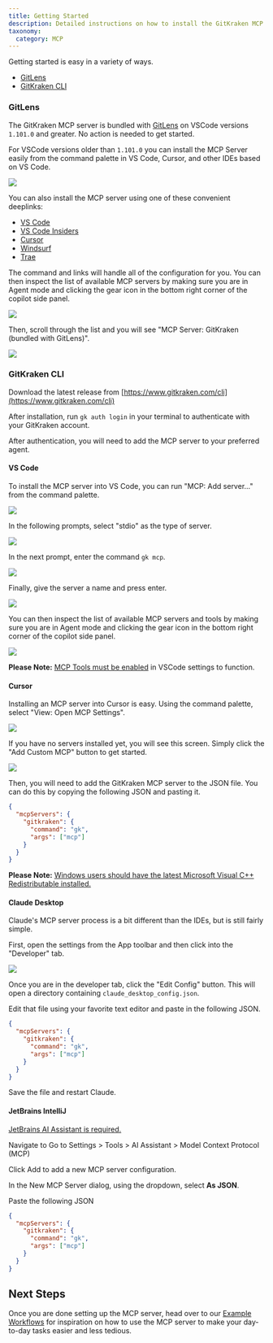 ```yaml
---
title: Getting Started
description: Detailed instructions on how to install the GitKraken MCP Server in various IDEs and editors.
taxonomy:
  category: MCP
---
```


Getting started is easy in a variety of ways.

- [GitLens](#gitlens)
- [GitKraken CLI](#gitkraken-cli)

### GitLens

The GitKraken MCP server is bundled with [GitLens](https://www.gitkraken.com/gitlens) on VSCode versions `1.101.0` and greater. No action is needed to get started. 

For VSCode versions older than `1.101.0` you can install the MCP Server easily from the command palette in VS Code, Cursor, and other IDEs based on VS Code.

<img src="/wp-content/uploads/install-gitlens.png" class="help-center-img img-bordered">

You can also install the MCP server using one of these convenient deeplinks:

- [VS Code](https://gitkraken.dev/deeplink?product=gitlens&path=/link/command/install-mcp&ide=vscode)
- [VS Code Insiders](https://gitkraken.dev/deeplink?product=gitlens&path=/link/command/install-mcp&ide=vscode-insiders)
- [Cursor](https://gitkraken.dev/deeplink?product=gitlens&path=/link/command/install-mcp&ide=cursor)
- [Windsurf](https://gitkraken.dev/deeplink?product=gitlens&path=/link/command/install-mcp&ide=windsurf)
- [Trae](https://gitkraken.dev/deeplink?product=gitlens&path=/link/command/install-mcp&ide=trae)

The command and links will handle all of the configuration for you. You can then inspect the list of available MCP servers by making sure you are in Agent mode and clicking the gear icon in the bottom right corner of the copilot side panel.

<img src="/wp-content/uploads/copilot-prompt.png" class="help-center-img img-bordered">

Then, scroll through the list and you will see "MCP Server: GitKraken (bundled with GitLens)".

<img src="/wp-content/uploads/gitlens-bundled-tool.png" class="help-center-img img-bordered">

### GitKraken CLI 

Download the latest release from [https://www.gitkraken.com/cli](https://www.gitkraken.com/cli)

After installation, run `gk auth login` in your terminal to authenticate with your GitKraken account.

After authentication, you will need to add the MCP server to your preferred agent.

#### VS Code

To install the MCP server into VS Code, you can run "MCP: Add server..." from the command palette.

<img src="/wp-content/uploads/vscode-add-server.png" class="help-center-img img-bordered">

In the following prompts, select "stdio" as the type of server.

<img src="/wp-content/uploads/vscode-stdio.png" class="help-center-img img-bordered">

In the next prompt, enter the command `gk mcp`.

<img src="/wp-content/uploads/vscode-stdio-command.png" class="help-center-img img-bordered">

Finally, give the server a name and press enter.

<img src="/wp-content/uploads/vscode-stdio-name.png" class="help-center-img img-bordered">

You can then inspect the list of available MCP servers and tools by making sure you are in Agent mode and clicking the gear icon in the bottom right corner of the copilot side panel.

<img src="/wp-content/uploads/copilot-prompt.png" class="help-center-img img-bordered">

**Please Note:** [MCP Tools must be enabled](https://code.visualstudio.com/docs/copilot/customization/mcp-servers#_enable-mcp-support-in-vs-code) in VSCode settings to function.

#### Cursor

Installing an MCP server into Cursor is easy. Using the command palette, select "View: Open MCP Settings".

<img src="/wp-content/uploads/cursor-mcp-settings.png" class="help-center-img img-bordered">

If you have no servers installed yet, you will see this screen. Simply click the "Add Custom MCP" button to get started.

<img src="/wp-content/uploads/cursor-mcp-add.png" class="help-center-img img-bordered">

Then, you will need to add the GitKraken MCP server to the JSON file. You can do this by copying the following JSON and pasting it.

```json
{
  "mcpServers": {
    "gitkraken": {
      "command": "gk",
      "args": ["mcp"]
    }
  }
}
```

**Please Note:** [Windows users should have the latest Microsoft Visual C++ Redistributable installed.](https://learn.microsoft.com/en-us/cpp/windows/latest-supported-vc-redist?view=msvc-170) 

#### Claude Desktop

Claude's MCP server process is a bit different than the IDEs, but is still fairly simple.

First, open the settings from the App toolbar and then click into the "Developer" tab.

<img src="/wp-content/uploads/claude-settings.png" class="help-center-img img-bordered">

Once you are in the developer tab, click the "Edit Config" button. This will open a directory containing `claude_desktop_config.json`.

Edit that file using your favorite text editor and paste in the following JSON.

```json
{
  "mcpServers": {
    "gitkraken": {
      "command": "gk",
      "args": ["mcp"]
    }
  }
}
```

Save the file and restart Claude.

#### JetBrains IntelliJ

[JetBrains AI Assistant is required.](https://www.jetbrains.com/ai-assistant/)

Navigate to Go to Settings > Tools > AI Assistant > Model Context Protocol (MCP)

Click Add to add a new MCP server configuration.

In the New MCP Server dialog, using the dropdown, select **As JSON**.

Paste the following JSON

```json
{
  "mcpServers": {
    "gitkraken": {
      "command": "gk",
      "args": ["mcp"]
    }
  }
}
```

## Next Steps

Once you are done setting up the MCP server, head over to our [Example Workflows](/mcp/MCP-example-workflows) for inspiration on how to use the MCP server to make your day-to-day tasks easier and less tedious.
